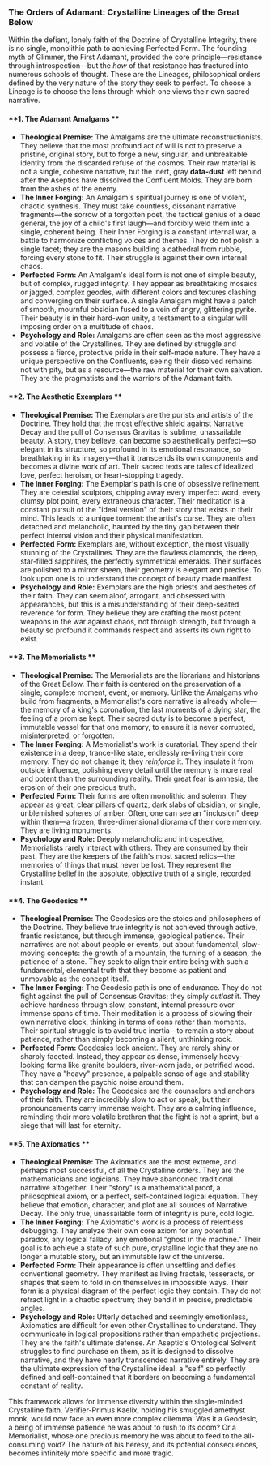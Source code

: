 ### **The Orders of Adamant: Crystalline Lineages of the Great Below**

Within the defiant, lonely faith of the Doctrine of Crystalline Integrity, there is no single, monolithic path to achieving Perfected Form. The founding myth of Glimmer, the First Adamant, provided the core principle—resistance through introspection—but the *how* of that resistance has fractured into numerous schools of thought. These are the Lineages, philosophical orders defined by the very nature of the story they seek to perfect. To choose a Lineage is to choose the lens through which one views their own sacred narrative.

#### **1. The Adamant Amalgams **

*   **Theological Premise:** The Amalgams are the ultimate reconstructionists. They believe that the most profound act of will is not to preserve a pristine, original story, but to forge a new, singular, and unbreakable identity from the discarded refuse of the cosmos. Their raw material is not a single, cohesive narrative, but the inert, gray **data-dust** left behind after the Aseptics have dissolved the Confluent Molds. They are born from the ashes of the enemy.
*   **The Inner Forging:** An Amalgam's spiritual journey is one of violent, chaotic synthesis. They must take countless, dissonant narrative fragments—the sorrow of a forgotten poet, the tactical genius of a dead general, the joy of a child's first laugh—and forcibly weld them into a single, coherent being. Their Inner Forging is a constant internal war, a battle to harmonize conflicting voices and themes. They do not polish a single facet; they are the masons building a cathedral from rubble, forcing every stone to fit. Their struggle is against their own internal chaos.
*   **Perfected Form:** An Amalgam's ideal form is not one of simple beauty, but of complex, rugged integrity. They appear as breathtaking mosaics or jagged, complex geodes, with different colors and textures clashing and converging on their surface. A single Amalgam might have a patch of smooth, mournful obsidian fused to a vein of angry, glittering pyrite. Their beauty is in their hard-won unity, a testament to a singular will imposing order on a multitude of chaos.
*   **Psychology and Role:** Amalgams are often seen as the most aggressive and volatile of the Crystallines. They are defined by struggle and possess a fierce, protective pride in their self-made nature. They have a unique perspective on the Confluents, seeing their dissolved remains not with pity, but as a resource—the raw material for their own salvation. They are the pragmatists and the warriors of the Adamant faith.

#### **2. The Aesthetic Exemplars **

*   **Theological Premise:** The Exemplars are the purists and artists of the Doctrine. They hold that the most effective shield against Narrative Decay and the pull of Consensus Gravitas is sublime, unassailable beauty. A story, they believe, can become so aesthetically perfect—so elegant in its structure, so profound in its emotional resonance, so breathtaking in its imagery—that it transcends its own components and becomes a divine work of art. Their sacred texts are tales of idealized love, perfect heroism, or heart-stopping tragedy.
*   **The Inner Forging:** The Exemplar's path is one of obsessive refinement. They are celestial sculptors, chipping away every imperfect word, every clumsy plot point, every extraneous character. Their meditation is a constant pursuit of the "ideal version" of their story that exists in their mind. This leads to a unique torment: the artist's curse. They are often detached and melancholic, haunted by the tiny gap between their perfect internal vision and their physical manifestation.
*   **Perfected Form:** Exemplars are, without exception, the most visually stunning of the Crystallines. They are the flawless diamonds, the deep, star-filled sapphires, the perfectly symmetrical emeralds. Their surfaces are polished to a mirror sheen, their geometry is elegant and precise. To look upon one is to understand the concept of beauty made manifest.
*   **Psychology and Role:** Exemplars are the high priests and aesthetes of their faith. They can seem aloof, arrogant, and obsessed with appearances, but this is a misunderstanding of their deep-seated reverence for form. They believe they are crafting the most potent weapons in the war against chaos, not through strength, but through a beauty so profound it commands respect and asserts its own right to exist.

#### **3. The Memorialists **

*   **Theological Premise:** The Memorialists are the librarians and historians of the Great Below. Their faith is centered on the preservation of a single, complete moment, event, or memory. Unlike the Amalgams who build from fragments, a Memorialist's core narrative is already whole—the memory of a king's coronation, the last moments of a dying star, the feeling of a promise kept. Their sacred duty is to become a perfect, immutable vessel for that one memory, to ensure it is never corrupted, misinterpreted, or forgotten.
*   **The Inner Forging:** A Memorialist's work is curatorial. They spend their existence in a deep, trance-like state, endlessly re-living their core memory. They do not change it; they *reinforce* it. They insulate it from outside influence, polishing every detail until the memory is more real and potent than the surrounding reality. Their great fear is amnesia, the erosion of their one precious truth.
*   **Perfected Form:** Their forms are often monolithic and solemn. They appear as great, clear pillars of quartz, dark slabs of obsidian, or single, unblemished spheres of amber. Often, one can see an "inclusion" deep within them—a frozen, three-dimensional diorama of their core memory. They are living monuments.
*   **Psychology and Role:** Deeply melancholic and introspective, Memorialists rarely interact with others. They are consumed by their past. They are the keepers of the faith's most sacred relics—the memories of things that must never be lost. They represent the Crystalline belief in the absolute, objective truth of a single, recorded instant.

#### **4. The Geodesics **

*   **Theological Premise:** The Geodesics are the stoics and philosophers of the Doctrine. They believe true integrity is not achieved through active, frantic resistance, but through immense, geological patience. Their narratives are not about people or events, but about fundamental, slow-moving concepts: the growth of a mountain, the turning of a season, the patience of a stone. They seek to align their entire being with such a fundamental, elemental truth that they become as patient and unmovable as the concept itself.
*   **The Inner Forging:** The Geodesic path is one of endurance. They do not fight against the pull of Consensus Gravitas; they simply *outlast* it. They achieve hardness through slow, constant, internal pressure over immense spans of time. Their meditation is a process of slowing their own narrative clock, thinking in terms of eons rather than moments. Their spiritual struggle is to avoid true inertia—to remain a story about patience, rather than simply becoming a silent, unthinking rock.
*   **Perfected Form:** Geodesics look ancient. They are rarely shiny or sharply faceted. Instead, they appear as dense, immensely heavy-looking forms like granite boulders, river-worn jade, or petrified wood. They have a "heavy" presence, a palpable sense of age and stability that can dampen the psychic noise around them.
*   **Psychology and Role:** The Geodesics are the counselors and anchors of their faith. They are incredibly slow to act or speak, but their pronouncements carry immense weight. They are a calming influence, reminding their more volatile brethren that the fight is not a sprint, but a siege that will last for eternity.

#### **5. The Axiomatics **

*   **Theological Premise:** The Axiomatics are the most extreme, and perhaps most successful, of all the Crystalline orders. They are the mathematicians and logicians. They have abandoned traditional narrative altogether. Their "story" is a mathematical proof, a philosophical axiom, or a perfect, self-contained logical equation. They believe that emotion, character, and plot are all sources of Narrative Decay. The only true, unassailable form of integrity is pure, cold logic.
*   **The Inner Forging:** The Axiomatic's work is a process of relentless debugging. They analyze their own core axiom for any potential paradox, any logical fallacy, any emotional "ghost in the machine." Their goal is to achieve a state of such pure, crystalline logic that they are no longer a mutable story, but an immutable law of the universe.
*   **Perfected Form:** Their appearance is often unsettling and defies conventional geometry. They manifest as living fractals, tesseracts, or shapes that seem to fold in on themselves in impossible ways. Their form is a physical diagram of the perfect logic they contain. They do not refract light in a chaotic spectrum; they bend it in precise, predictable angles.
*   **Psychology and Role:** Utterly detached and seemingly emotionless, Axiomatics are difficult for even other Crystallines to understand. They communicate in logical propositions rather than empathetic projections. They are the faith's ultimate defense. An Aseptic's Ontological Solvent struggles to find purchase on them, as it is designed to dissolve narrative, and they have nearly transcended narrative entirely. They are the ultimate expression of the Crystalline ideal: a "self" so perfectly defined and self-contained that it borders on becoming a fundamental constant of reality.

This framework allows for immense diversity within the single-minded Crystalline faith. Verifier-Primus Kaelix, holding his smuggled amethyst monk, would now face an even more complex dilemma. Was it a Geodesic, a being of immense patience he was about to rush to its doom? Or a Memorialist, whose one precious memory he was about to feed to the all-consuming void? The nature of his heresy, and its potential consequences, becomes infinitely more specific and more tragic.
